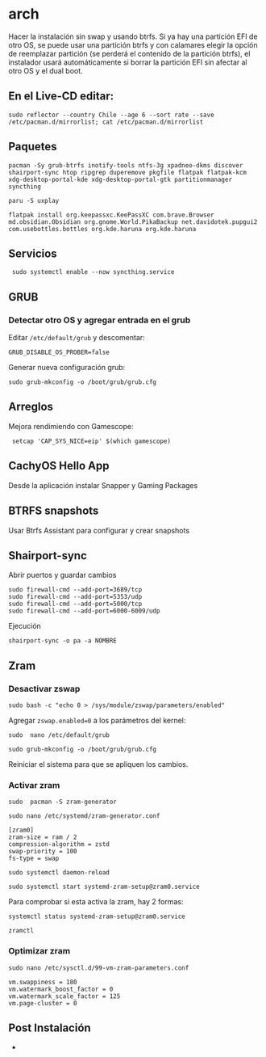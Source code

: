 # arch
Hacer la instalación sin swap y usando btrfs. Si ya hay una partición EFI de otro OS, se puede usar una partición btrfs y con calamares elegir la opción de reemplazar partición (se perderá el contenido de la partición btrfs), el instalador usará automáticamente si borrar la partición EFI sin afectar al otro OS y el dual boot.
## En el Live-CD editar:
```
sudo reflector --country Chile --age 6 --sort rate --save /etc/pacman.d/mirrorlist; cat /etc/pacman.d/mirrorlist
```
## Paquetes
```
pacman -Sy grub-btrfs inotify-tools ntfs-3g xpadneo-dkms discover shairport-sync htop ripgrep duperemove pkgfile flatpak flatpak-kcm xdg-desktop-portal-kde xdg-desktop-portal-gtk partitionmanager syncthing
```
```
paru -S uxplay
```
```
flatpak install org.keepassxc.KeePassXC com.brave.Browser md.obsidian.Obsidian org.gnome.World.PikaBackup net.davidotek.pupgui2 com.usebottles.bottles org.kde.haruna org.kde.haruna
```
## Servicios
```
 sudo systemctl enable --now syncthing.service
```
## GRUB
### Detectar otro OS y agregar entrada en el grub
Editar `/etc/default/grub` y descomentar:
```
GRUB_DISABLE_OS_PROBER=false
```
Generar nueva configuración grub:
```
sudo grub-mkconfig -o /boot/grub/grub.cfg
```
## Arreglos
Mejora rendimiendo con Gamescope:
```
 setcap 'CAP_SYS_NICE=eip' $(which gamescope)
```
## CachyOS Hello App
Desde la aplicación instalar Snapper y Gaming Packages
## BTRFS snapshots
Usar Btrfs Assistant para configurar y crear snapshots
## Shairport-sync
Abrir puertos y guardar cambios
```
sudo firewall-cmd --add-port=3689/tcp
sudo firewall-cmd --add-port=5353/udp
sudo firewall-cmd --add-port=5000/tcp
sudo firewall-cmd --add-port=6000-6009/udp
```
Ejecución
```
shairport-sync -o pa -a NOMBRE
```
## Zram
### Desactivar zswap
```
sudo bash -c "echo 0 > /sys/module/zswap/parameters/enabled"
```
Agregar `zswap.enabled=0` a los parámetros del kernel:
```
sudo  nano /etc/default/grub
```
```
sudo grub-mkconfig -o /boot/grub/grub.cfg
```
Reiniciar el sistema para que se apliquen los cambios.
### Activar zram
```
sudo  pacman -S zram-generator
```
```
sudo nano /etc/systemd/zram-generator.conf
```
```
[zram0]
zram-size = ram / 2
compression-algorithm = zstd
swap-priority = 100
fs-type = swap
```
```
sudo systemctl daemon-reload
```
```
sudo systemctl start systemd-zram-setup@zram0.service
```
Para comprobar si esta activa la zram, hay 2 formas:
```
systemctl status systemd-zram-setup@zram0.service
```
```
zramctl
```
### Optimizar zram
```
sudo nano /etc/sysctl.d/99-vm-zram-parameters.conf
```
```
vm.swappiness = 180
vm.watermark_boost_factor = 0
vm.watermark_scale_factor = 125
vm.page-cluster = 0
```
## Post Instalación
- 
